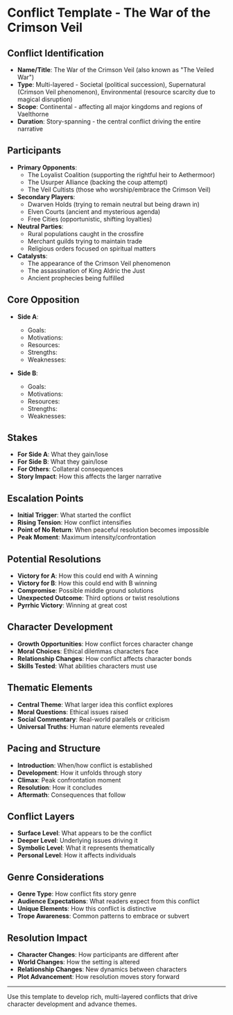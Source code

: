 # Conflict Template - The War of the Crimson Veil

## Conflict Identification
- **Name/Title**: The War of the Crimson Veil (also known as "The Veiled War")
- **Type**: Multi-layered - Societal (political succession), Supernatural (Crimson Veil phenomenon), Environmental (resource scarcity due to magical disruption)
- **Scope**: Continental - affecting all major kingdoms and regions of Vaelthorne  
- **Duration**: Story-spanning - the central conflict driving the entire narrative

## Participants
- **Primary Opponents**: 
  - The Loyalist Coalition (supporting the rightful heir to Aethermoor)
  - The Usurper Alliance (backing the coup attempt)
  - The Veil Cultists (those who worship/embrace the Crimson Veil)
- **Secondary Players**: 
  - Dwarven Holds (trying to remain neutral but being drawn in)
  - Elven Courts (ancient and mysterious agenda)
  - Free Cities (opportunistic, shifting loyalties)
- **Neutral Parties**: 
  - Rural populations caught in the crossfire
  - Merchant guilds trying to maintain trade
  - Religious orders focused on spiritual matters
- **Catalysts**: 
  - The appearance of the Crimson Veil phenomenon
  - The assassination of King Aldric the Just
  - Ancient prophecies being fulfilled

## Core Opposition
- **Side A**: 
  - Goals:
  - Motivations:
  - Resources:
  - Strengths:
  - Weaknesses:

- **Side B**:
  - Goals:
  - Motivations:
  - Resources:
  - Strengths:
  - Weaknesses:

## Stakes
- **For Side A**: What they gain/lose
- **For Side B**: What they gain/lose
- **For Others**: Collateral consequences
- **Story Impact**: How this affects the larger narrative

## Escalation Points
- **Initial Trigger**: What started the conflict
- **Rising Tension**: How conflict intensifies
- **Point of No Return**: When peaceful resolution becomes impossible
- **Peak Moment**: Maximum intensity/confrontation

## Potential Resolutions
- **Victory for A**: How this could end with A winning
- **Victory for B**: How this could end with B winning
- **Compromise**: Possible middle ground solutions
- **Unexpected Outcome**: Third options or twist resolutions
- **Pyrrhic Victory**: Winning at great cost

## Character Development
- **Growth Opportunities**: How conflict forces character change
- **Moral Choices**: Ethical dilemmas characters face
- **Relationship Changes**: How conflict affects character bonds
- **Skills Tested**: What abilities characters must use

## Thematic Elements
- **Central Theme**: What larger idea this conflict explores
- **Moral Questions**: Ethical issues raised
- **Social Commentary**: Real-world parallels or criticism
- **Universal Truths**: Human nature elements revealed

## Pacing and Structure
- **Introduction**: When/how conflict is established
- **Development**: How it unfolds through story
- **Climax**: Peak confrontation moment
- **Resolution**: How it concludes
- **Aftermath**: Consequences that follow

## Conflict Layers
- **Surface Level**: What appears to be the conflict
- **Deeper Level**: Underlying issues driving it
- **Symbolic Level**: What it represents thematically
- **Personal Level**: How it affects individuals

## Genre Considerations
- **Genre Type**: How conflict fits story genre
- **Audience Expectations**: What readers expect from this conflict
- **Unique Elements**: How this conflict is distinctive
- **Trope Awareness**: Common patterns to embrace or subvert

## Resolution Impact
- **Character Changes**: How participants are different after
- **World Changes**: How the setting is altered
- **Relationship Changes**: New dynamics between characters
- **Plot Advancement**: How resolution moves story forward

---
Use this template to develop rich, multi-layered conflicts that drive character development and advance themes.
